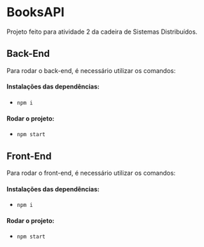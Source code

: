 # BooksAPI

Projeto feito para atividade 2 da cadeira de Sistemas Distribuídos.

## Back-End

Para rodar o back-end, é necessário utilizar os comandos: 
#### Instalações das dependências:
* ` npm i `
#### Rodar o projeto:
* ` npm start `
## Front-End


Para rodar o front-end, é necessário utilizar os comandos: 
#### Instalações das dependências:
* ` npm i `
#### Rodar o projeto:
* ` npm start `
